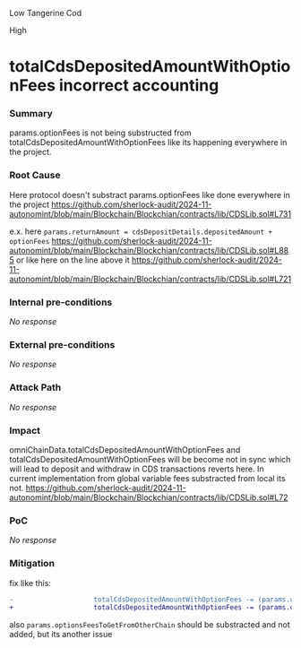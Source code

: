 Low Tangerine Cod

High

# totalCdsDepositedAmountWithOptionFees incorrect accounting

### Summary

params.optionFees is not being substructed from totalCdsDepositedAmountWithOptionFees like its happening everywhere in the project.

### Root Cause

Here protocol doesn't substract params.optionFees like done everywhere in the project
https://github.com/sherlock-audit/2024-11-autonomint/blob/main/Blockchain/Blockchian/contracts/lib/CDSLib.sol#L731

e.x. here `params.returnAmount = cdsDepositDetails.depositedAmount + optionFees`
https://github.com/sherlock-audit/2024-11-autonomint/blob/main/Blockchain/Blockchian/contracts/lib/CDSLib.sol#L885
or like here on the line above it
https://github.com/sherlock-audit/2024-11-autonomint/blob/main/Blockchain/Blockchian/contracts/lib/CDSLib.sol#L721

### Internal pre-conditions

_No response_

### External pre-conditions

_No response_

### Attack Path

_No response_

### Impact

omniChainData.totalCdsDepositedAmountWithOptionFees and totalCdsDepositedAmountWithOptionFees will be become not in sync which will lead to deposit and withdraw in CDS transactions reverts here. In current implementation from global variable fees substracted from local its not.
https://github.com/sherlock-audit/2024-11-autonomint/blob/main/Blockchain/Blockchian/contracts/lib/CDSLib.sol#L72

### PoC

_No response_

### Mitigation

fix like this:
```diff
-                    totalCdsDepositedAmountWithOptionFees -= (params.cdsDepositDetails.depositedAmount - params.cdsDepositDetails.liquidationAmount + params.optionsFeesToGetFromOtherChain);
+                    totalCdsDepositedAmountWithOptionFees -= (params.cdsDepositDetails.depositedAmount - params.cdsDepositDetails.liquidationAmount + params.optionsFeesToGetFromOtherChain + params.optionFees);

```
also `params.optionsFeesToGetFromOtherChain` should be substracted and not added, but its another issue
